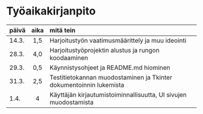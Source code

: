# Työaikakirjanpito

| päivä | aika | mitä tein                                                          |
| ----- | :--: | :----------------------------------------------------------------- |
| 14.3. | 1,5  | Harjoitustyön vaatimusmäärittely ja muu ideointi                   |
| 28.3. | 4,0  | Harjoitustyöprojektin alustus ja rungon koodaaminen                |
| 29.3. | 0,5  | Käynnistysohjeet ja README.md hiominen                             |
| 31.3. | 2,5  | Testitietokannan muodostaminen ja Tkinter dokumentoinnin lukemista |
| 1.4.  |  4   | Käyttäjän kirjautumistoiminnallisuutta, UI sivujen muodostamista   |
